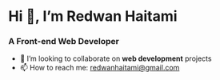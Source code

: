 # Hi 👋, I’m Redwan Haitami 
### A Front-end Web Developer
- 👯 I’m looking to collaborate on **web development** projects
- 📫 How to reach me: redwanhaitami@gmail.com
<!---
RedwanHaitami/RedwanHaitami is a ✨ special ✨ repository because its `README.md` (this file) appears on your GitHub profile.
You can click the Preview link to take a look at your changes.
--->
